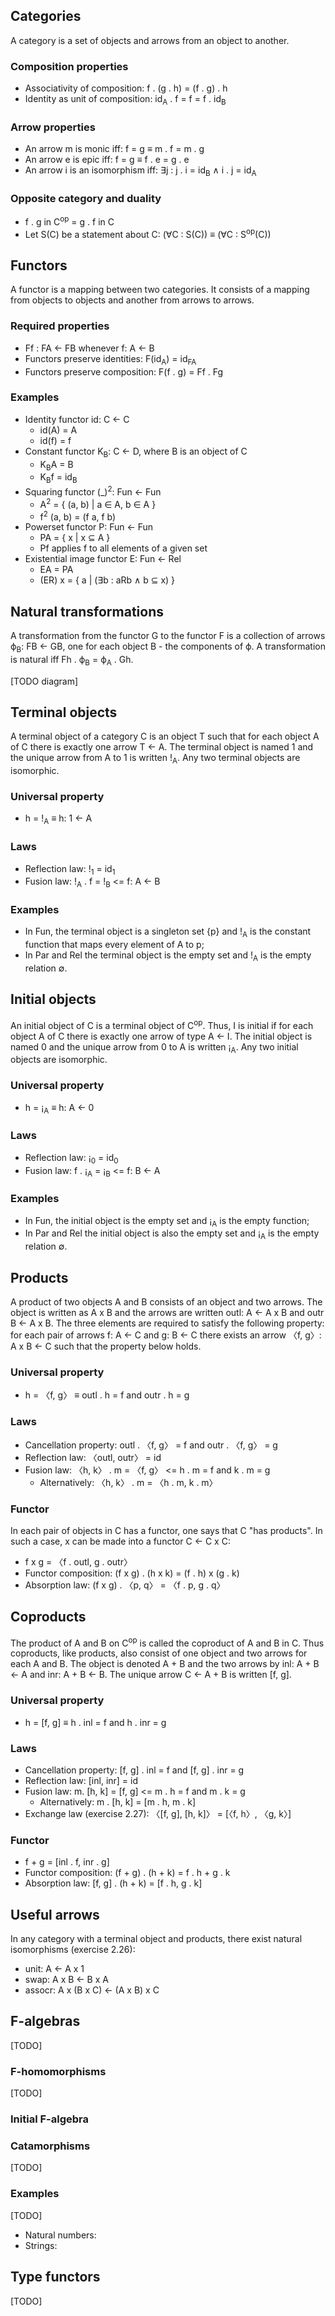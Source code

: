 ## Categories

A category is a set of objects and arrows from an object to another.

### Composition properties

  * Associativity of composition: f . (g . h) = (f . g) . h
  * Identity as unit of composition: id<sub>A</sub> . f = f = f . id<sub>B</sub>

### Arrow properties

  * An arrow m is monic iff:  f = g  ≡  m . f = m . g
  * An arrow e is epic iff: f = g  ≡  f . e = g . e
  * An arrow i is an isomorphism iff: ∃j : j . i = id<sub>B</sub> ∧ i . j = id<sub>A</sub>

### Opposite category and duality

  * f . g in C<sup>op</sup> = g . f in C
  * Let S(C) be a statement about C: (∀C : S(C)) ≡ (∀C : S<sup>op</sup>(C))

## Functors

A functor is a mapping between two categories. It consists of a mapping from objects to objects and another from arrows to arrows.

### Required properties

  * Ff : FA ← FB whenever f: A ← B
  * Functors preserve identities: F(id<sub>A</sub>) = id<sub>FA</sub>
  * Functors preserve composition: F(f . g) = Ff . Fg

### Examples

  * Identity functor id: C ← C
    * id(A) = A
    * id(f) = f
  * Constant functor K<sub>B</sub>: C ← D, where B is an object of C
    * K<sub>B</sub>A = B
    * K<sub>B</sub>f = id<sub>B</sub>
  * Squaring functor (_)<sup>2</sup>: Fun ← Fun
    * A<sup>2</sup> = { (a, b) | a ∈ A, b ∈ A }
    * f<sup>2</sup> (a, b) = (f a, f b)
  * Powerset functor P: Fun ← Fun
    * PA = { x | x ⊆ A }
    * Pf applies f to all elements of a given set
  * Existential image functor E: Fun ← Rel
    * EA = PA
    * (ER) x = { a | (∃b : aRb ∧ b ⊆ x) }

## Natural transformations

A transformation from the functor G to the functor F is a collection of arrows ϕ<sub>B</sub>: FB ← GB, one for each object B - the components of ϕ. A transformation is natural iff Fh . ϕ<sub>B</sub> = ϕ<sub>A</sub> . Gh.

[TODO diagram]

## Terminal objects

A terminal object of a category C is an object T such that for each object A of C there is exactly one arrow T ← A. The terminal object is named 1 and the unique arrow from A to 1 is written !<sub>A</sub>. Any two terminal objects are isomorphic.

### Universal property

  * h = !<sub>A</sub> ≡ h: 1 ← A

### Laws

  * Reflection law: !<sub>1</sub> = id<sub>1</sub>
  * Fusion law: !<sub>A</sub> . f = !<sub>B</sub> <= f: A ← B

### Examples

  * In Fun, the terminal object is a singleton set {p} and !<sub>A</sub> is the constant function that maps every element of A to p;
  * In Par and Rel the terminal object is the empty set and !<sub>A</sub> is the empty relation ∅.

## Initial objects

An initial object of C is a terminal object of C<sup>op</sup>. Thus, I is initial if for each object A of C there is exactly one arrow of type A ← I. The initial object is named 0 and the unique arrow from 0 to A is written ¡<sub>A</sub>. Any two initial objects are isomorphic.

### Universal property

  * h = ¡<sub>A</sub> ≡ h: A ← 0

### Laws

  * Reflection law: ¡<sub>0</sub> = id<sub>0</sub>
  * Fusion law: f . ¡<sub>A</sub> = ¡<sub>B</sub> <= f: B ← A

### Examples

  * In Fun, the initial object is the empty set and ¡<sub>A</sub> is the empty function;
  * In Par and Rel the initial object is also the empty set and ¡<sub>A</sub> is the empty relation ∅.

## Products

A product of two objects A and B consists of an object and two arrows. The object is written as A x B and the arrows are written outl: A ← A x B and outr B ← A x B. The three elements are required to satisfy the following property: for each pair of arrows f: A ← C and g: B ← C there exists an arrow 〈f, g〉: A x B ← C such that the property below holds.

### Universal property

  * h = 〈f, g〉 ≡ outl . h = f and outr . h = g

### Laws

  * Cancellation property: outl . 〈f, g〉 = f and outr . 〈f, g〉 = g
  * Reflection law: 〈outl, outr〉 = id
  * Fusion law: 〈h, k〉 . m = 〈f, g〉 <= h . m = f and k . m = g
    * Alternatively: 〈h, k〉 . m = 〈h . m, k . m〉

### Functor

In each pair of objects in C has a functor, one says that C "has products". In such a case, x can be made into a functor C ← C x C:

  * f x g = 〈f . outl, g . outr〉
  * Functor composition: (f x g) . (h x k) = (f . h) x (g . k)
  * Absorption law: (f x g) . 〈p, q〉 = 〈f . p, g . q〉

## Coproducts

The product of A and B on C<sup>op</sup> is called the coproduct of A and B in C. Thus coproducts, like products, also consist of one object and two arrows for each A and B. The object is denoted A + B and the two arrows by inl: A + B ← A and inr: A + B ← B. The unique arrow C ← A + B is written [f, g].

### Universal property

  * h = [f, g] ≡ h . inl = f and h . inr = g

### Laws

  * Cancellation property: [f, g] . inl = f and [f, g] . inr = g
  * Reflection law: [inl, inr] = id
  * Fusion law: m. [h, k] = [f, g] <= m . h = f and m . k = g
    * Alternatively: m . [h, k] = [m . h, m . k]
  * Exchange law (exercise 2.27): 〈[f, g], [h, k]〉 = [〈f, h〉, 〈g, k〉]

### Functor

  * f + g = [inl . f, inr . g]
  * Functor composition: (f + g) . (h + k) = f . h + g . k
  * Absorption law: [f, g] . (h + k) = [f . h, g . k]

## Useful arrows

In any category with a terminal object and products, there exist natural isomorphisms (exercise 2.26):

  * unit: A ← A x 1
  * swap: A x B ← B x A
  * assocr: A x (B x C) ← (A x B) x C

## F-algebras

[TODO]

### F-homomorphisms

[TODO]

### Initial F-algebra

### Catamorphisms

[TODO]

### Examples

[TODO]

  * Natural numbers:
  * Strings:

## Type functors

[TODO]
